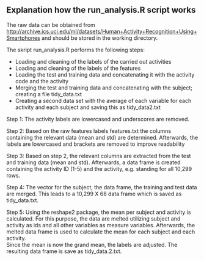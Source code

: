 ## Explanation how the run_analysis.R script works

The raw data can be obtained from http://archive.ics.uci.edu/ml/datasets/Human+Activity+Recognition+Using+Smartphones and should be stored in the working directory.

The skript run_analysis.R performs the following steps: 
* Loading and cleaning of the labels of the carried out activities
* Loading and cleaning of the labels of the features
* Loading the test and training data and concatenating it with the activity code and the activity 
* Merging the test and training data and concatenating with the subject; creating a file tidy_data.txt
* Creating a second data set with the average of each variable for each activity and each subject and saving this as tidy_data2.txt

Step 1: The activity labels are lowercased and underscores are removed.

Step 2: Based on the raw features labels features.txt the columns containing the relevant data (mean and std) are determined. Afterwards, the labels are lowercased and brackets are removed to improve readability

Step 3: Based on step 2, the relevant columns are extracted from the test and training data (mean and std).  Afterwards, a data frame is created containing the activity ID (1-5) and the activity, e.g. standing for all 10,299 rows. 

Step 4: The vector for the subject, the data frame, the training and test data are merged. This leads to a 10,299 X 68 data frame which is saved as tidy_data.txt. 

Step 5: Using the reshape2 package, the mean per subject and activity is calculated. For this purpose, the data are melted utilizing subject and activity as ids and all other variables as measure variables. Afterwards, the melted data frame is used to calculate the mean for each subject and each activity.   
Since the mean is now the grand mean, the labels are adjusted. The resulting data frame is save as tidy_data.2.txt.  
  
      
